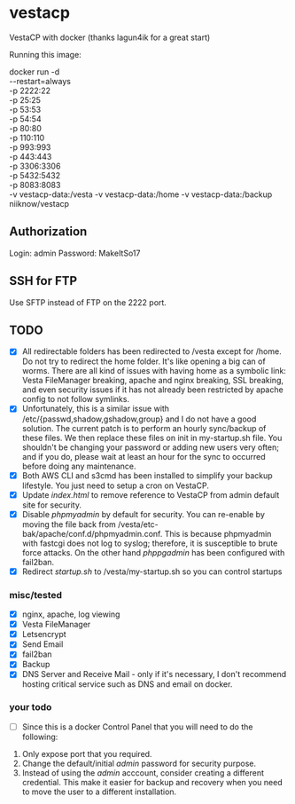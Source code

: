# vestacp
VestaCP with docker (thanks lagun4ik for a great start)

Running this image:

docker run -d \
  --restart=always \
  -p 2222:22 \
  -p 25:25 \
  -p 53:53 \
  -p 54:54 \
  -p 80:80 \
  -p 110:110 \
  -p 993:993 \
  -p 443:443 \
  -p 3306:3306 \
  -p 5432:5432 \
  -p 8083:8083 \
  -v vestacp-data:/vesta -v vestacp-data:/home -v vestacp-data:/backup \
  niiknow/vestacp

## Authorization

Login: admin Password: MakeItSo17

## SSH for FTP

Use SFTP instead of FTP on the 2222 port.

## TODO
- [x] All redirectable folders has been redirected to /vesta except for /home.  Do not try to redirect the home folder.  It's like opening a big can of worms.  There are all kind of issues with having home as a symbolic link: Vesta FileManager breaking, apache and nginx breaking, SSL breaking, and even security issues if it has not already been restricted by apache config to not follow symlinks.
- [x] Unfortunately, this is a similar issue with /etc/{passwd,shadow,gshadow,group} and I do not have a good solution.  The current patch is to perform an hourly sync/backup of these files.  We then replace these files on init in my-startup.sh file.  You shouldn't be changing your password or adding new users very often; and if you do, please wait at least an hour for the sync to occurred before doing any maintenance.
- [x] Both AWS CLI and s3cmd has been installed to simplify your backup lifestyle.  You just need to setup a cron on VestaCP.
- [x] Update *index.html* to remove reference to VestaCP from admin default site for security.
- [x] Disable *phpmyadmin* by default for security.  You can re-enable by moving the file back from /vesta/etc-bak/apache/conf.d/phpmyadmin.conf.  This is because phpmyadmin with fastcgi does not log to syslog; therefore, it is susceptible to brute force attacks.  On the other hand *phppgadmin* has been configured with fail2ban.
- [x] Redirect *startup.sh* to /vesta/my-startup.sh so you can control startups

### misc/tested
- [x] nginx, apache, log viewing
- [x] Vesta FileManager
- [x] Letsencrypt
- [x] Send Email 
- [x] fail2ban 
- [x] Backup
- [x] DNS Server and Receive Mail - only if it's necessary, I don't recommend hosting critical service such as DNS and email on docker.

### your todo
- [ ] Since this is a docker Control Panel that you will need to do the following:

1. Only expose port that you required.
2. Change the default/initial *admin* password for security purpose.
3. Instead of using the *admin* acccount, consider creating a different credential.  This make it easier for backup and recovery when you need to move the user to a different installation.


